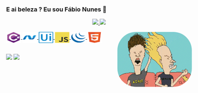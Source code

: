 ### E ai beleza ? Eu sou Fábio Nunes 👋

<div align="center">
  <a href="https://github.com/FabioNunesDev">
  <img height="140em" src="https://github-readme-stats.vercel.app/api?username=FabioNunesDEV&show_icons=true&theme=dracula&include_all_commits=true&count_private=true"/>
  <img height="140em" src="https://github-readme-stats.vercel.app/api/top-langs/?username=FabioNunesDEV&layout=compact&langs_count=7&theme=dracula"/>
</div>
  
<div style="display: inline_block"><br>
  <img align="center" alt="Dev-Csharp" height="30" width="40" src="https://github.com/FabioNunesDEV/FabioNunesDEV/blob/main/Icons/csharp-original.svg">
  <img align="center" alt="Dev-DotNet" height="30" width="40" src="https://github.com/FabioNunesDEV/FabioNunesDEV/blob/main/Icons/dot-net-original.svg">
  <img align="center" alt="Dev-UIPath" height="30" width="40" src="https://github.com/FabioNunesDEV/FabioNunesDEV/blob/main/Icons/uipath-3.svg">
  <img align="center" alt="Dev-JavaScript" height="30" width="40" src="https://github.com/FabioNunesDEV/FabioNunesDEV/blob/main/Icons/javascript-original.svg">
  <img align="center" alt="Dev-JQuery" height="30" width="40" src="https://github.com/FabioNunesDEV/FabioNunesDEV/blob/main/Icons/jquery-original.svg">
  <img align="center" alt="Dev-HTML" height="30" width="40" src="https://github.com/FabioNunesDEV/FabioNunesDEV/blob/main/Icons/html5-original.svg">
  <img align="right" alt="Dev-RockNRoll" height="150" style="border-radius:50px;" src="intro.gif">  

</div> 
  
##
  
  <div>
    <a href="https://www.linkedin.com/in/fabio-nunes-206737a2/" target="_blank"><img src="https://img.shields.io/badge/-LinkedIn-%230077B5?style=for-the-badge&logo=linkedin&logoColor=white" target="_blank"></a>
    <a href = "mailto:fabio.nunes@silo.com.vc"><img src="https://img.shields.io/badge/-Gmail-%23333?style=for-the-badge&logo=gmail&logoColor=white" target="_blank"></a>
  </div>

<!--
**FabioNunesDEV/FabioNunesDEV** is a ✨ _special_ ✨ repository because its `README.md` (this file) appears on your GitHub profile.

Here are some ideas to get you started:

- 🔭 I’m currently working on ...
- 🌱 I’m currently learning ...
- 👯 I’m looking to collaborate on ...
- 🤔 I’m looking for help with ...
- 💬 Ask me about ...
- 📫 How to reach me: ...
- 😄 Pronouns: ...
- ⚡ Fun fact: ...
-->


